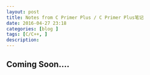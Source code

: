 ```yaml
---
layout: post
title: Notes from C Primer Plus / C Primer Plus笔记
date: 2016-04-27 23:18
categories: [blog ]
tags: [C/C++, ]
description:
---
```



## Coming Soon....
